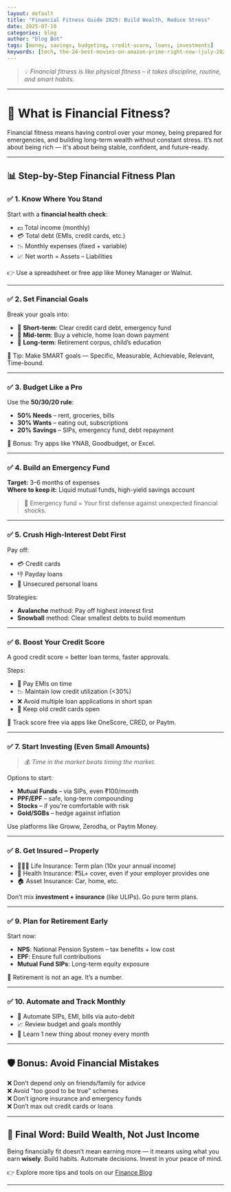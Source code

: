 ```yaml
---
layout: default
title: "Financial Fitness Guide 2025: Build Wealth, Reduce Stress"
date: 2025-07-10
categories: blog
author: "blog Bot"
tags: [money, savings, budgeting, credit-score, loans, investments]
keywords: [tech, the-24-best-movies-on-amazon-prime-right-now-(july-2025), blog,money, savings, budgeting, credit-score, loans, investments]
---
```


> 💡 *Financial fitness is like physical fitness – it takes discipline, routine, and smart habits.*

---

# 🧠 What is Financial Fitness?

Financial fitness means having control over your money, being prepared for emergencies, and building long-term wealth without constant stress. It’s not about being rich — it's about being stable, confident, and future-ready.

---

## 📊 Step-by-Step Financial Fitness Plan

### ✅ 1. Know Where You Stand

Start with a **financial health check**:
- 💵 Total income (monthly)
- 💳 Total debt (EMIs, credit cards, etc.)
- 📉 Monthly expenses (fixed + variable)
- 📈 Net worth = Assets – Liabilities

👉 Use a spreadsheet or free app like Money Manager or Walnut.

---

### ✅ 2. Set Financial Goals

Break your goals into:
- 🔹 **Short-term**: Clear credit card debt, emergency fund
- 🔹 **Mid-term**: Buy a vehicle, home loan down payment
- 🔹 **Long-term**: Retirement corpus, child’s education

🎯 Tip: Make SMART goals — Specific, Measurable, Achievable, Relevant, Time-bound.

---

### ✅ 3. Budget Like a Pro

Use the **50/30/20 rule**:
- **50% Needs** – rent, groceries, bills
- **30% Wants** – eating out, subscriptions
- **20% Savings** – SIPs, emergency fund, debt repayment

📘 Bonus: Try apps like YNAB, Goodbudget, or Excel.

---

### ✅ 4. Build an Emergency Fund

**Target:** 3–6 months of expenses  
**Where to keep it:** Liquid mutual funds, high-yield savings account

> 🚨 Emergency fund = Your first defense against unexpected financial shocks.

---

### ✅ 5. Crush High-Interest Debt First

Pay off:
- 💳 Credit cards
- 👎 Payday loans
- 🔁 Unsecured personal loans

Strategies:
- **Avalanche** method: Pay off highest interest first
- **Snowball** method: Clear smallest debts to build momentum

---

### ✅ 6. Boost Your Credit Score

A good credit score = better loan terms, faster approvals.

Steps:
- 📆 Pay EMIs on time
- 📉 Maintain low credit utilization (<30%)
- ❌ Avoid multiple loan applications in short span
- 🔄 Keep old credit cards open

🧮 Track score free via apps like OneScore, CRED, or Paytm.

---

### ✅ 7. Start Investing (Even Small Amounts)

> 💰 *Time in the market beats timing the market.*

Options to start:
- **Mutual Funds** – via SIPs, even ₹100/month
- **PPF/EPF** – safe, long-term compounding
- **Stocks** – if you're comfortable with risk
- **Gold/SGBs** – hedge against inflation

Use platforms like Groww, Zerodha, or Paytm Money.

---

### ✅ 8. Get Insured – Properly

- 🧑‍👩‍👧 Life Insurance: Term plan (10x your annual income)
- 🏥 Health Insurance: ₹5L+ cover, even if your employer provides one
- 🏠 Asset Insurance: Car, home, etc.

Don’t mix **investment + insurance** (like ULIPs). Go pure term plans.

---

### ✅ 9. Plan for Retirement Early

Start now:
- **NPS**: National Pension System – tax benefits + low cost
- **EPF**: Ensure full contributions
- **Mutual Fund SIPs**: Long-term equity exposure

🧓 Retirement is not an age. It’s a number.

---

### ✅ 10. Automate and Track Monthly

- 🧾 Automate SIPs, EMI, bills via auto-debit
- 📈 Review budget and goals monthly
- 🧠 Learn 1 new thing about money every month

---

## 🛡️ Bonus: Avoid Financial Mistakes

❌ Don’t depend only on friends/family for advice  
❌ Avoid "too good to be true" schemes  
❌ Don’t ignore insurance and emergency funds  
❌ Don’t max out credit cards or loans

---

## 🧘 Final Word: Build Wealth, Not Just Income

Being financially fit doesn’t mean earning more — it means using what you earn **wisely**. Build habits. Automate decisions. Invest in your peace of mind.

👉 Explore more tips and tools on our [Finance Blog](https://rkoots.github.io/blog/)

---

